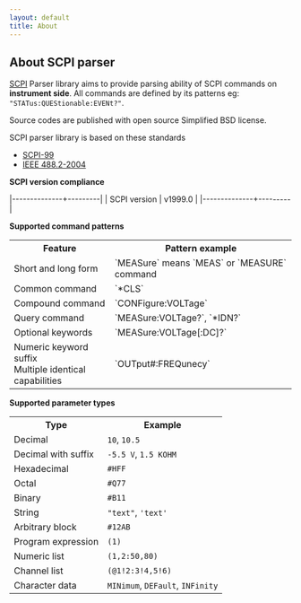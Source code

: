 ```yaml
---
layout: default
title: About
---
```


About SCPI parser
----


[SCPI](http://en.wikipedia.org/wiki/Standard_Commands_for_Programmable_Instruments) Parser library aims to provide parsing ability of SCPI commands on **instrument side**. All commands are defined by its patterns eg: `"STATus:QUEStionable:EVENt?"`.

Source codes are published with open source Simplified BSD license.

SCPI parser library is based on these standards

* [SCPI-99](http://www.ivifoundation.org/docs/scpi-99.pdf)
* [IEEE 488.2-2004](http://dx.doi.org/10.1109/IEEESTD.2004.95390)


**SCPI version compliance**

|--------------+---------|
| SCPI version | v1999.0 |
|--------------+---------|


**Supported command patterns**
<table>
<tr><th>Feature</th><th>Pattern example</th></tr>
<tr><td>Short and long form</td><td>`MEASure` means `MEAS` or `MEASURE` command</td></tr>
<tr><td>Common command</td><td>`*CLS`</td></tr>
<tr><td>Compound command</td><td>`CONFigure:VOLTage`</td></tr>
<tr><td>Query command</td><td>`MEASure:VOLTage?`, `*IDN?`</td></tr>
<tr><td>Optional keywords</td><td>`MEASure:VOLTage[:DC]?`</td></tr>
<tr><td>Numeric keyword suffix<br>Multiple identical capabilities</td><td>`OUTput#:FREQunecy`</td></tr>
</table>

**Supported parameter types**
<table>
<tr><th>Type</th><th>Example</th></tr>
<tr><td>Decimal</td><td><code>10</code>, <code>10.5</code></td></tr>
<tr><td>Decimal with suffix</td><td><code>-5.5 V</code>, <code>1.5 KOHM</code></td></tr>
<tr><td>Hexadecimal</td><td><code>#HFF</code></td></tr>
<tr><td>Octal</td><td><code>#Q77</code></td></tr>
<tr><td>Binary</td><td><code>#B11</code></td></tr>
<tr><td>String</td><td><code>"text"</code>, <code>'text'</code></td></tr>
<tr><td>Arbitrary block</td><td><code>#12AB</code></td></tr>
<tr><td>Program expression</td><td><code>(1)</code></td></tr>
<tr><td>Numeric list</td><td><code>(1,2:50,80)</code></td></tr>
<tr><td>Channel list</td><td><code>(@1!2:3!4,5!6)</code></td></tr>
<tr><td>Character data</td><td><code>MINimum</code>, <code>DEFault</code>, <code>INFinity</code></td></tr>
</table>

